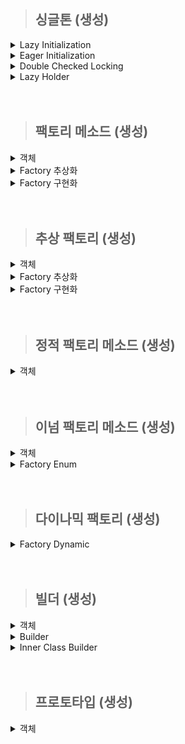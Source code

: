 
> ## 싱글톤 (생성)

<details>
  <summary>Lazy Initialization</summary>

- 늦은 초기화.
- private 생성자 static 메소드를 사용한 가장 보편적인 방식.
- 멀티 스레드 환경에 취약함.
  - 이를 해결 하고자 synchronized 사용.
  - 동기화로 인한 성능 저하 발생.

  ```java
  public class singletone.LazyInitialization {
  
      private static singletone.LazyInitialization instance;
  
      private singletone.LazyInitialization() {
      }
  
      // 동기화 문제 해결을 위한 synchronized
      public static synchronized singletone.LazyInitialization getInstance() {
          if (instance == null) {
              instance = new singletone.LazyInitialization();
          }
  
          return instance;
      }
  }
  ```
</details>

<details>
  <summary>Eager Initialization</summary>

- 이른 초기화.
- 늦은 초기화에서 발생하는 동기화 성능 문제를 해결한 방법.
- static 인스턴스를 미리 생성하여 하나의 인스턴스만 생기도록 보장.
  - 인스턴스를 사용하지 않을 경우 메모리 낭비됨.

  ```java
  public class singletone.EagerInaitialization {
      private static singletone.EagerInaitialization instance = new singletone.EagerInaitialization();
  
      private singletone.EagerInaitialization() {
      }
  
      public static singletone.EagerInaitialization getInstance() {
          return instance;
      }
  }
  ```
</details>

<details>
  <summary>Double Checked Locking</summary>

- volatile 키워드 사용하는 방식.
  - volatile 키워드는 자바 변수를 Main Memory 저장 함.
  - 멀티 스레드 환경에서는 하나의 스레드만 읽기/쓰기 가능 하고 나머지 스레드는 read 가능 하여 최신값 보장.
  - 변수 값을 읽을 때 CPU Cache에 저장된 값이 아닌 Main Memory에서 읽음.
    - 멀티 스레드일 경우 각각의 스레드는 CPU Cache에 저장된 각각의 값을 사용하므로 값의 불일치가 발생함.
- 늦은 초기화와 유사함.
- synchronized 키워드가 메소드 내부에 있음.
  - 메소드를 호출 할 때마다 동기화 걸리지 않아 좀 더 효율적.
  - 인스턴스를 필요로 하는 시점에 만들 수 있음.
- Java 1.5 이상만 가능.

  ```java
  public class singletone.DoubleCheckedLocking {
      private volatile static singletone.DoubleCheckedLocking instance;
  
      private singletone.DoubleCheckedLocking(){}
  
      public static singletone.DoubleCheckedLocking getInstance(){
          if (instance == null){
              synchronized (singletone.DoubleCheckedLocking.class){
                  if(instance==null){
                      instance = new singletone.DoubleCheckedLocking();
                  }
              }
          }
  
          return instance;
      }
  }
  ```
</details>

<details>
  <summary>Lazy Holder</summary>

- 현 시점 가장 완벽한 방법.
- inner class 특징인 호출 되기 전 참조 되지 않는 방식, static 특징인 한번만 호줄 하는 방식, final 키워드를 이용한 불변성 보장 등을 이용함.

  ```java
  public class singletone.LazyHolder {
  
      private static class LazyHolderInner {
          private final static singletone.LazyHolder INSTANCE = new singletone.LazyHolder();
      }
  
      public static singletone.LazyHolder getInstance() {
          return LazyHolderInner.INSTANCE;
      }
  }
  ```
</details>

<br/>
<br/>

> ## 팩토리 메소드 (생성)

<details>
  <summary>객체</summary>

- Drink가 부모, Coffee와 Tea는 자식 클래스.
- 해당 클래스들은 Factory의 부모 클래스는 아님.

  ```java
  package factoryMethod;
  
  public class Drink {
  }
  ```
  
  ```java
  package factoryMethod;
  
  public class Coffee extends Drink{
  }
  ```
  
  ```java
  package factoryMethod;
  
  public class Tea extends Drink{
  }
  ```
</details>

<details>
  <summary>Factory 추상화</summary>

- 객체 생성 메소드만 가진 [인터페이스, 추상 클래스] 생성.

  ```java
  package factoryMethod;
  
  public interface DrinkFactory {
      public Drink makeDrink();
  }
  ```

</details>

<details>
  <summary>Factory 구현화</summary>

- 부모를 상속 받은 서브 클래스 생성 또는 바로 기본 클래스 생성.

  ```java
  package factoryMethod;
  
  public class DrinkFactoryImpl implements  DrinkFactory{
      @Override
      public Drink makeDrink() {
          return new Drink();
      }
  }
  ```
  
  ```java
  package factoryMethod;
  
  public class CoffeeFactoryImpl implements DrinkFactory{
      @Override
      public Drink makeDrink() {
          System.out.println("makeCoffee");
          return new Coffee();
      }
  }
  ```
  
  ```java
  package factoryMethod;
  
  public class TeaFactoryImpl implements DrinkFactory{
      @Override
      public Drink makeDrink() {
          System.out.println("makeTea");
          return new Tea();
      }
  }
  ```
</details>

<br/>
<br/>

> ## 추상 팩토리 (생성)

<details>
  <summary>객체</summary>

- 객체 집합 별 객체를 생성할 것임.
- 버거 세트가 객체 집합임. 매장별 각각 [햄버거, 음료수] 객체가 있음.

  ```java
  package abstractFactory;
  
  public class BurgerKingHamburger implements Hamburger{
      public BurgerKingHamburger(){
          System.out.println("make BurgerKingHamburger");
      }
  }
  ```
  
  ```java
  package abstractFactory;
  
  public class BurgerKingDrink implements Drink{
      public BurgerKingDrink(){
          System.out.println("make BurgerKingDrink");
      }
  }
  ```
  
  ```java
  package abstractFactory;
  
  public class MacdonaldHamburger implements Hamburger{
      public MacdonaldHamburger(){
          System.out.println("make MacdonaldHamburger");
      }
  }
  ```
  
  ```java
  package abstractFactory;
  
  public class MacdonaldDrink implements  Drink{
      public MacdonaldDrink(){
          System.out.println("make MacdonaldDrink");
      }
  }
  ```

  ```java
  package abstractFactory;
  
  public class BurgerSet {
      private final Hamburger hamburger;
      private final Drink drink;
  
      public BurgerSet(Hamburger hamburger, Drink drink) {
          this.hamburger = hamburger;
          this.drink = drink;
      }
  
      public Hamburger getHamburger() {
          return hamburger;
      }
  
      public Drink getDrink() {
          return drink;
      }
  }
  ```


</details>

<details>
  <summary>Factory 추상화</summary>

- 굳이 따진다면 해당 팩토리는 버거 세트의 팩토리 메소드 패턴임.
- 타입 별 객체 집합 군 객체를 만드는 팩토리 이기 때문에 추상 팩토리라 할 수 있음.
- 결국 팩토리 메소드와 추상 팩토리는 서로 관계가 있음. 그렇다고 동일한 패턴은 아님.

  ```java
  package abstractFactory;
  
  public interface BurgerSetFactory {
      public BurgerSet makeSet(String type);
  }
  ```

</details>

<details>
  <summary>Factory 구현화</summary>

- 실제 객체를 생성 하는 로직 구현.
- 타입별 버거 세트를 만들어서 반환함.

  ```java
  package abstractFactory;
  
  public class BurgerSetFactoryImpl implements BurgerSetFactory{
      @Override
      public BurgerSet makeSet(String type) {
          BurgerSet burgerSet = null;
          switch (type){
              case "BurgerKing" -> burgerSet = new BurgerSet(new BurgerKingHamburger(), new BurgerKingDrink());
              case "Macdonald" -> burgerSet = new BurgerSet(new MacdonaldHamburger(), new MacdonaldDrink());
              default -> System.out.println("해당 버거 세트가 없음");
          }
          return burgerSet;
      }
  }
  ```
</details>

<br/>
<br/>

> ## 정적 팩토리 메소드 (생성)

<details>
  <summary>객체</summary>

- 객체 안에 객체를 반환하는 스태틱 메소드가 있음.

  ```java
  package staticFactoryMethod;
  
  public class Drink {
      private Drink(){}
  
      public static Drink from(String msg){
          System.out.println("make Drink" + msg);
          return new Drink();
      }
  
      public static Drink of(String... msg){
          System.out.println("make Drink");
          for (String str :
                  msg) {
              System.out.println(str);
          }
          return new Drink();
      }
  
      public static Drink getInstance(){
          return new Drink();
      }
  
      public static Drink newInstance(){
          return new Drink();
      }
  
      public static String getString(){
          return "Drink";
      }
  
      public static String newString(){
          return "Drink";
      }
  }
  ```
</details>

<br/>
<br/>

> ## 이넘 팩토리 메소드 (생성)
<details>
  <summary>객체</summary>

- 음식을 상속받은 음료수와 햄버거.

  ```java
  package enumFactoryMethod;
  
  public interface Food {
  }
  ```
  ```java
  package enumFactoryMethod;
  
  public class Drink implements Food{
      public Drink(){
          System.out.println("make Drink");
      }
  }
  ```
  ```java
  package enumFactoryMethod;
  
  public class Hamburger implements Food{
      public Hamburger(){
          System.out.println("make Hamburger");
      }
  }
  ```

</details>

<details>
  <summary>Factory Enum</summary>

- Enum 상수로 음료수, 햄버거 생성.
- 추상 메소드를 만들어 모든 상수에서 구현하도록 강제함.

  ```java
  package enumFactoryMethod;
  
  public enum EnumFoodFactory {
      DRINK("음료수"){
        public Food createFood(){
            return new Drink();
        }
      },
      HAMBURGER("햄버거") {
          public Food createFood(){
              return new Hamburger();
          }
      };
  
      private final String name;
  
      EnumFoodFactory(String name) {
          this.name = name;
      }
      String getName(){
          return this.name;
      }
  
      // 추상 메소드. 모든 상수에서 구현 해야 함.
      abstract Food createFood();
  }
  ```
</details>


<br/>
<br/>


> ## 다이나믹 팩토리 (생성)

<details>
  <summary>Factory Dynamic</summary>

- 객체는 Enum Factory에서 사용한 객체 재사용함.
- 예외 처리가 중요함.

  ```java
  package dynamicFactory;
  
  import enumFactoryMethod.Drink;
  import enumFactoryMethod.Food;
  import enumFactoryMethod.Hamburger;
  
  import java.lang.reflect.Constructor;
  import java.lang.reflect.InvocationTargetException;
  import java.util.HashMap;
  import java.util.Map;
  
  public class DynamicFactory {
      // 클래스를 넣을 Map
      private static final Map<String, Class<? extends Food>> registerTypes = new HashMap<>();
  
      // map에 기본적으로 들어가는 클래스
      static {
          registerTypes.put("Hamburger", Hamburger.class);
          registerTypes.put("Drink", Drink.class);
      }
  
      // 이후 개발 도중 추가해야 되는 클래스가 생긴 경우 사용
      public static void setRegisterTypes(String type, Class<? extends Food> cls){
          registerTypes.put(type, cls);
      }
  
      private static Food getFood(String type) throws NoSuchMethodException, InvocationTargetException, InstantiationException, IllegalAccessException {
          // 해당 타입의 클래스 가져오기
          Class<?> cls = registerTypes.get(type);
  
          if(cls == null){
              throw new RuntimeException();
          }
  
          // 해당 클래스에서 생성자 가져오기
          Constructor<?> foodConstructor = cls.getDeclaredConstructor();
  
          // Reflection API를 통해 인스턴스 만들고 업캐스팅
          return (Food) foodConstructor.newInstance();
      }
  
      public static Food createFood(String type){
          Food food = null;
  
          try {
              food = getFood(type);
          } catch (NoSuchMethodException | InvocationTargetException | InstantiationException | IllegalAccessException | RuntimeException e) {
              System.err.println("해당 음식이 없습니다.");
          }
          return food;
      }
  
  }
  ```
</details>


<br/>
<br/>

> ## 빌더 (생성)

<details>
  <summary>객체</summary>

- 음료수.
- 객체 안에 빌더 처럼 메소드를 구현할 순 있으나, 빌더 패턴은 아니고 단순 Setter임.
- 생성자를 private 하게 만들 수 없음.

```java
package builder;

public class Drink {
    private String name;
    private String size;
    private String price;

// 해당 로직은 setter와 다를바 없으며 불변성을 보장하지 못함. builder 패턴이라 보기 힘듬.
//    public Drink name(String name){
//        this.name = name;
//        return this;
//    }
//
//    public Drink size(String size){
//        this.size = size;
//        return this;
//    }
//
//    public Drink price(String price){
//        this.price = price;
//        return this;
//    }

    public Drink(String name, String size, String price) {
        this.name = name;
        this.size = size;
        this.price = price;
    }

    @Override
    public String toString() {
        return "Drink{" +
                "name='" + name + '\'' +
                ", size='" + size + '\'' +
                ", price='" + price + '\'' +
                '}';
    }
}
```

</details>

<details>
  <summary>Builder</summary>

- Drink 생성 역할을 하는 클래스.

```java
package builder;

public class DrinkBuilder {
    private String name;
    private String size;
    private String price;

    public DrinkBuilder name(String name){
        this.name = name;
        return this;
    }

    public DrinkBuilder size(String size){
        this.size = size;
        return this;
    }

    public DrinkBuilder price(String price){
        this.price = price;
        return this;
    }

    public Drink build(){
        return new Drink(this.name, this.size, this.price);
    }
}
```

</details>

<details>
  <summary>Inner Class Builder</summary>

- 객체의 생성자를 private 하게 만들 수 있음.

  ```java
  package builder;
  
  public class Hamburger {
      private String name;
      private String size;
      private int price;
  
      public static class HamburgerBuilder{
          private String name;
          private String size;
          private int price;
  
          public HamburgerBuilder name(String name){
              this.name = name;
              return this;
          }
  
          public HamburgerBuilder size(String size){
              this.size = size;
              return this;
          }
  
          public HamburgerBuilder price(int price){
              this.price = price;
              return this;
          }
  
          public Hamburger build(){
              return new Hamburger(this.name, this.size, this.price);
          }
      }
  
      private Hamburger(String name, String size, int price) {
          this.name = name;
          this.size = size;
          this.price = price;
      }
  
      @Override
      public String toString() {
          return "Hamburger{" +
                  "name='" + name + '\'' +
                  ", size='" + size + '\'' +
                  ", price=" + price +
                  '}';
      }
  }
  ```

</details>

<br/>
<br/>

> ## 프로토타입 (생성)

<details>
  <summary>객체</summary>

- Cloneable 상속 받아 오버라이딩.
- 깊은 복사.

  ```java
  package prototpye;
  
  import java.util.ArrayList;
  import java.util.List;
  
  public class Drink implements Cloneable {
      private List<Integer> list = new ArrayList<>();
  
      public Drink(List<Integer> list) {
          this.list = list;
      }
  
      @Override
      protected Object clone() throws CloneNotSupportedException {
          List<Integer> copyList = new ArrayList<>(list);
          return new Drink(copyList);
      }
  
      @Override
      public String toString() {
  
          return "Drink{" +
                  "list = " + System.identityHashCode(list) + list +
                  '}';
      }
  }
  ```

</details>